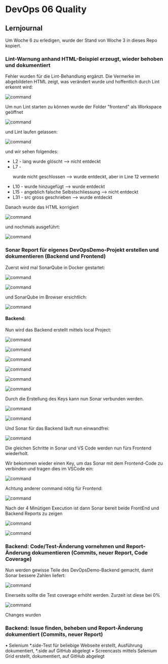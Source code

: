 # DevOps 06 Quality

## Lernjournal

Um Woche 6 zu erledigen, wurde der Stand von Woche 3 in dieses Repo kopiert.

### Lint-Warnung anhand HTML-Beispiel erzeugt, wieder behoben und dokumentiert

Fehler wurden für die Lint-Behandlung ergänzt. Die Vermerke im abgebildeten HTML zeigt, was verändert wurde und hoffentlich durch Lint erkennt wird:

![command](assets/Picture1.png)

Um nun Lint starten zu können wurde der Folder "frontend" als Workspace geöffnet

![command](assets/Picture3.png)

und Lint laufen gelassen:

![command](assets/Picture4.png)

und wir sehen folgendes:
- L2 - lang wurde glöscht --> nicht entdeckt
- L7 - <p> wurde nicht geschlossen --> wurde entdeckt, aber in Line 12 vermerkt
- L10 - </link> wurde hinzugefügt --> wurde entdeckt
- L15 - angeblich falsche Selbstschliessung --> nicht entdeckt
- L31 - src gross geschrieben --> wurde entdeckt

Danach wurde das HTML korrigiert

![command](assets/Picture5.png)

und nochmals ausgeführt:

![command](assets/Picture6.png)

### Sonar Report für eigenes DevOpsDemo-Projekt erstellen und dokumentieren (Backend und Frontend)

Zuerst wird mal SonarQube in Docker gestartet:

![command](assets/Picture7.png)

![command](assets/Picture8.png)

und SonarQube im Browser ersichtlich:

![command](assets/Picture9.png)

#### Backend:

Nun wird das Backend erstellt mittels local Project:

![command](assets/Picture10.png)

![command](assets/Picture11.png)

![command](assets/Picture12.png)

![command](assets/Picture13.png)

![command](assets/Picture14.png)

![command](assets/Picture15.png)

Durch die Erstellung des Keys kann nun Sonar verbunden werden.

![command](assets/Picture16.png)

![command](assets/Picture17.png)

Und Sonar für das Backend läuft nun einwandfrei:

![command](assets/Picture18.png)

Die gleichen Schritte in Sonar und VS Code werden nun fürs Frontend wiederholt.

Wir bekommen wieder einen Key, um das Sonar mit dem Frontend-Code zu verbinden und tragen dies im VSCode ein:

![command](assets/Picture19.png)

Achtung anderer command nötig für Frontend:

![command](assets/Picture20.png)

Nach der 4 Minütigen Execution ist dann Sonar bereit beide FrontEnd und Backend Reports zu zeigen

![command](assets/Picture21.png)

![command](assets/Picture22.png)

### Backend: Code/Test-Änderung vornehmen und Report-Änderung dokumentieren (Commits, neuer Report, Code Coverage)
Nun werden gewisse Teile des DevOpsDemo-Backend gemacht, damit Sonar bessere Zahlen liefert:

![command](assets/Picture23.png)

Einerseits sollte die Test coverage erhöht werden. Zurzeit ist diese bei 0%

![command](assets/Picture24.png)

Changes wurden


### Backend: Issue finden, beheben und Report-Änderung dokumentiert (Commits, neuer Report)


• Selenium *.side-Test für beliebige Webseite erstellt, Ausführung dokumentiert, *.side auf GitHub abgelegt
• Screencasts mittels Selenium Grid erstellt, dokumentiert, auf GitHub abgelegt